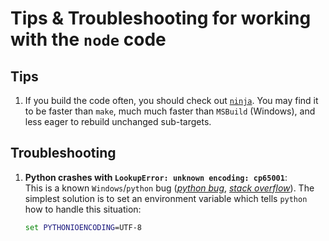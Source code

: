 # Tips & Troubleshooting for working with the `node` code 

## Tips

1. If you build the code often, you should check out [`ninja`]. You may
   find it to be faster than `make`, much much faster than `MSBuild` (Windows), and less eager to rebuild unchanged
   sub-targets.

   [`ninja`]: ./building-node-with-ninja.md


## Troubleshooting

1. __Python crashes with `LookupError: unknown encoding: cp65001`__:  
   This is a known `Windows`/`python` bug ([_python bug_][1],
   [_stack overflow_][2]). The simplest solution is to set an
   environment variable which tells `python` how to handle this situation:
   ```cmd
   set PYTHONIOENCODING=UTF-8
   ```

   [1]: http://bugs.python.org/issue1602    "python bug"
   [2]: http://stackoverflow.com/questions/878972/windows-cmd-encoding-change-causes-python-crash    "stack overflow"



